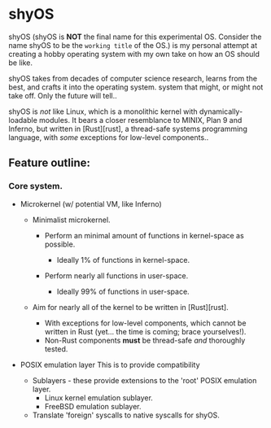 # shyOS

shyOS (shyOS is **NOT** the final name for this experimental
OS. Consider the name shyOS to be the `working title` of the OS.) is
my personal attempt at creating a hobby operating system with my own
take on how an OS should be like.

shyOS takes from decades of computer science research, learns from the
best, and crafts it into the operating system.  system that might, or
might not take off. Only the future will tell..

shyOS is _not_ like Linux, which is a monolithic kernel with
dynamically-loadable modules. It bears a closer resemblance to MINIX,
Plan 9 and Inferno, but written in [Rust][rust], a thread-safe systems
programming language, with *some* exceptions for low-level
components..

## Feature outline:

### Core system.

- Microkernel (w/ potential VM, like Inferno)
  - Minimalist microkernel.
    - Perform an minimal amount of functions in kernel-space as possible.
      - Ideally 1% of functions in kernel-space.

    - Perform nearly all functions in user-space.
      - Ideally 99% of functions in user-space.

   - Aim for nearly all of the kernel to be written in [Rust][rust].
      - With exceptions for low-level components, which cannot be
        written in Rust (yet... the time is coming; brace yourselves!).
      - Non-Rust components **must** be thread-safe *and* thoroughly
        tested.

- POSIX emulation layer
  This is to provide compatibility
  * Sublayers - these provide extensions to the 'root' POSIX
    emulation layer.
    * Linux kernel emulation sublayer.
    * FreeBSD emulation sublayer.
  * Translate 'foreign' syscalls to native syscalls for shyOS.
